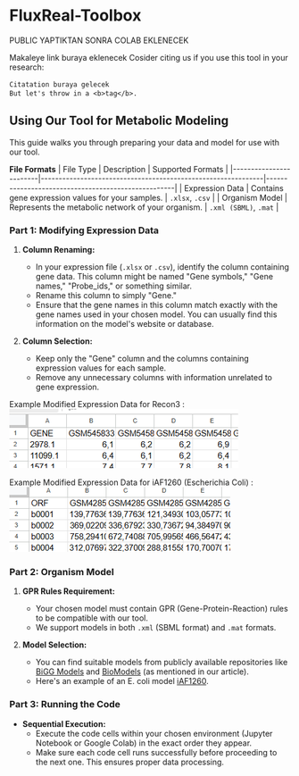 # FluxReal-Toolbox

PUBLIC YAPTIKTAN SONRA COLAB EKLENECEK

Makaleye link buraya eklenecek
Cosider citing us if you use this tool in your research:
 
```
Citatation buraya gelecek
But let's throw in a <b>tag</b>.
```

## Using Our Tool for Metabolic Modeling

This guide walks you through preparing your data and model for use with our tool.

**File Formats**
| File Type             | Description                                                   | Supported Formats                                  |
|------------------------|--------------------------------------------------------------|----------------------------------------------------|
| Expression Data       | Contains gene expression values for your samples.             | `.xlsx`, `.csv`                                       |
| Organism Model        | Represents the metabolic network of your organism.           | `.xml (SBML)`, `.mat`                               |

### Part 1: Modifying Expression Data 

1. **Column Renaming:**
    - In your expression file (`.xlsx` or `.csv`), identify the column containing gene data. This column might be named "Gene symbols," "Gene names," "Probe_ids," or something similar.
    - Rename this column to simply "Gene."
    - Ensure that the gene names in this column match exactly with the gene names used in your chosen model. You can usually find this information on the model's website or database.

2. **Column Selection:**
    - Keep only the "Gene" column and the columns containing expression values for each sample.
    - Remove any unnecessary columns with information unrelated to gene expression.

Example Modified Expression Data for Recon3 : ![Alt text](Figure1.png?raw=true "Example Modified Expression Data for Recon3D")

Example Modified Expression Data for  iAF1260 (Escherichia Coli) : ![Alt text](Figure2.png?raw=true "Example Modified Expression Data for  iAF1260 (Escherichia Coli)")

### Part 2: Organism Model

1. **GPR Rules Requirement:**
    - Your chosen model must contain GPR (Gene-Protein-Reaction) rules to be compatible with our tool.
    - We support models in both `.xml` (SBML format) and `.mat` formats.

2. **Model Selection:**
    - You can find suitable models from publicly available repositories like [BiGG Models](http://bigg.ucsd.edu/) and [BioModels](https://www.ebi.ac.uk/biomodels/) (as mentioned in our article).
    - Here's an example of an E. coli model [iAF1260](http://bigg.ucsd.edu/models/iAF1260).

### Part 3: Running the Code

- **Sequential Execution:**
    - Execute the code cells within your chosen environment (Jupyter Notebook or Google Colab) in the exact order they appear.
    - Make sure each code cell runs successfully before proceeding to the next one. This ensures proper data processing.
